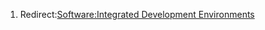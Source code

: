 1.  Redirect:[Software:Integrated Development
    Environments](Software:Integrated_Development_Environments "wikilink")
